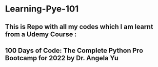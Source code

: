 # Learning-Pye-101
## This is Repo with all my codes which I am learnt from a Udemy Course : 
## 100 Days of Code: The Complete Python Pro Bootcamp for 2022 by Dr. Angela Yu
